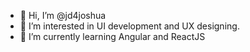 - 👋 Hi, I’m @jd4joshua
- 👀 I’m interested in UI development and UX designing.
- 🌱 I’m currently learning Angular and ReactJS

<!---
jd4joshua/jd4joshua is a ✨ special ✨ repository because its `README.md` (this file) appears on your GitHub profile.
You can click the Preview link to take a look at your changes.
--->
